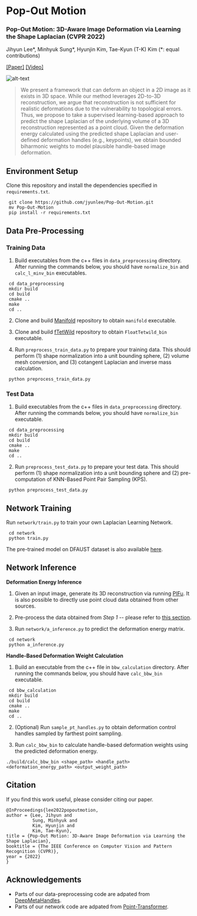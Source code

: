 # Pop-Out Motion
### Pop-Out Motion: 3D-Aware Image Deformation via Learning the Shape Laplacian (CVPR 2022) ###

Jihyun Lee*, Minhyuk Sung*, Hyunjin Kim, Tae-Kyun (T-K) Kim (*: equal contributions)

[\[Paper\]](https://arxiv.org/abs/2203.15235) [\[Video\]](https://youtu.be/gHxwHxIZiuM)

   ![alt-text](https://github.com/jyunlee/Pop-Out-Motion/blob/main/teaser.gif)

> We present a framework that can deform an object in a 2D image as it exists in 3D space. While our method leverages 2D-to-3D reconstruction, we argue that reconstruction is not sufficient for realistic deformations due to the vulnerability to topological errors. Thus, we propose to take a supervised learning-based approach to predict the shape Laplacian of the underlying volume of a 3D reconstruction represented as a point cloud. Given the deformation energy calculated using the predicted shape Laplacian and user-defined deformation handles (e.g., keypoints), we obtain bounded biharmonic weights to model plausible handle-based image deformation.



## Environment Setup  
Clone this repository and install the dependencies specified in `requirements.txt`.
<pre><code> git clone https://github.com/jyunlee/Pop-Out-Motion.git
 mv Pop-Out-Motion
 pip install -r requirements.txt </pre></code>



## Data Pre-Processing  
### Training Data
1. Build executables from the c++ files in `data_preprocessing` directory. After running the commands below, you should have  `normalize_bin` and `calc_l_minv_bin` executables.
<pre><code> cd data_preprocessing
 mkdir build
 cd build
 cmake ..
 make
 cd ..</pre></code>
 
2. Clone and build [Manifold](https://github.com/hjwdzh/Manifold) repository to obtain `manifold` executable.

3. Clone and build [fTetWild](https://github.com/wildmeshing/fTetWild) repository to obtain `FloatTetwild_bin` executable.

4. Run `preprocess_train_data.py` to prepare your training data. This should perform (1) shape normalization into a unit bounding sphere, (2) volume mesh conversion, and (3) cotangent Laplacian and inverse mass calculation.
<pre><code> python preprocess_train_data.py </code></pre>
 
 
### Test Data
1. Build executables from the c++ files in `data_preprocessing` directory. After running the commands below, you should have  `normalize_bin` executable.
<pre><code> cd data_preprocessing
 mkdir build
 cd build
 cmake ..
 make
 cd ..</pre></code>

2. Run `preprocess_test_data.py` to prepare your test data. This should perform (1) shape normalization into a unit bounding sphere and (2) pre-computation of KNN-Based Point Pair Sampling (KPS).
<pre><code> python preprocess_test_data.py </code></pre>



## Network Training
Run `network/train.py` to train your own Laplacian Learning Network.
<pre><code> cd network
 python train.py </pre></code>
The pre-trained model on DFAUST dataset is also available [here](https://github.com/jyunlee/Pop-Out-Motion).



## Network Inference
**Deformation Energy Inference**
1. Given an input image, generate its 3D reconstruction via running [PIFu](https://github.com/shunsukesaito/PIFu). It is also possible to directly use point cloud data obtained from other sources.

2. Pre-process the data obtained from *Step 1* -- please refer to [this section](#test-data).

3. Run `network/a_inference.py` to predict the deformation energy matrix.
<pre><code> cd network
 python a_inference.py </pre></code>
 
 
 
**Handle-Based Deformation Weight Calculation**

1. Build an executable from the c++ file in `bbw_calculation` directory. After running the commands below, you should have  `calc_bbw_bin` executable.
<pre><code> cd bbw_calculation
 mkdir build
 cd build
 cmake ..
 make
 cd ..</pre></code>

2. (Optional) Run `sample_pt_handles.py` to obtain deformation control handles sampled by farthest point sampling.

3. Run `calc_bbw_bin` to calculate handle-based deformation weights using the predicted deformation energy. 
```
./build/calc_bbw_bin <shape_path> <handle_path> <deformation_energy_path> <output_weight_path>
```



## Citation
If you find this work useful, please consider citing our paper.
```
@InProceedings{lee2022popoutmotion,
author = {Lee, Jihyun and 
		  Sung, Minhyuk and 
		  Kim, Hyunjin and 
		  Kim, Tae-Kyun},
title = {Pop-Out Motion: 3D-Aware Image Deformation via Learning the Shape Laplacian},
booktitle = {The IEEE Conference on Computer Vision and Pattern Recognition (CVPR)},
year = {2022}
}
```


## Acknowledgements

 - Parts of our data-preprocessing code are adpated from [DeepMetaHandles](https://github.com/Colin97/DeepMetaHandles).
 - Parts of our network code are adpated from [Point-Transformer](https://github.com/POSTECH-CVLab/point-transformer).
